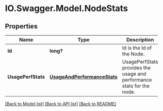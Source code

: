 # IO.Swagger.Model.NodeStats
## Properties

Name | Type | Description | Notes
------------ | ------------- | ------------- | -------------
**Id** | **long?** | Id is the Id of the Node. | [optional] 
**UsagePerfStats** | [**UsageAndPerformanceStats**](UsageAndPerformanceStats.md) | UsagePerfStats provides the usage and performance stats for the node. | [optional] 

[[Back to Model list]](../README.md#documentation-for-models) [[Back to API list]](../README.md#documentation-for-api-endpoints) [[Back to README]](../README.md)

